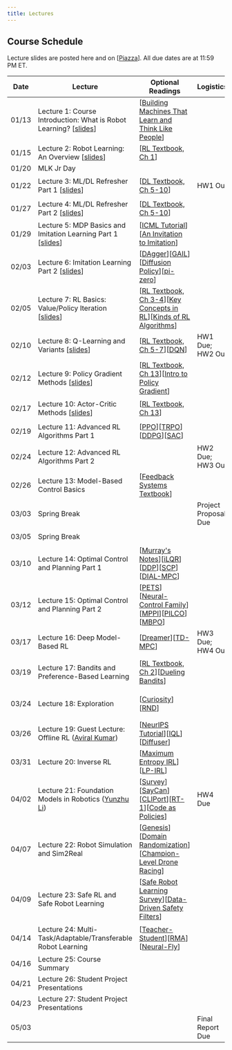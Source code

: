 ```yaml
---
title: Lectures
---
```


## Course Schedule

Lecture slides are posted here and on [[Piazza](https://piazza.com/cmu/spring2025/16831/resources)]. All due dates are at 11:59 PM ET.

| Date | Lecture| Optional Readings | Logistics | Topic Groups|
|------------|--------------------------------------------------------------------------------------------------|--------------------------------------------------------------------------------------------------------------------------|-----------------------------------|--------------------------------------------|
| 01/13| Lecture 1: Course Introduction: What is Robot Learning? [[slides](https://drive.google.com/file/d/1tWW_2BlcrEtubmsVy81qmqSb3bI5GM_x/view?usp=sharing)] | [[Building Machines That Learn and Think Like People](https://arxiv.org/abs/1604.00289)]|| 🔴 Introduction   |
| 01/15| Lecture 2: Robot Learning: An Overview [[slides](https://drive.google.com/file/d/1YpTfI_9rp5R6k9--T5OpYZ5TEUUWatet/view?usp=sharing)]| [[RL Textbook, Ch 1](http://incompleteideas.net/book/RLbook2018.pdf)]  || 🔴 Introduction   |
| 01/20| MLK Jr Day  | ||  |
| 01/22| Lecture 3: ML/DL Refresher Part 1 [[slides](https://drive.google.com/file/d/1zwhRsu1ZUX5Bk_I9H4Yn4SbfMEmG2SNM/view?usp=sharing)] | [[DL Textbook, Ch 5-10](https://www.deeplearningbook.org/)]| HW1 Out   | 🟠 ML/DL Refresher|
| 01/27| Lecture 4: ML/DL Refresher Part 2 [[slides](https://drive.google.com/file/d/1c7SaPjr0-YzVC0vsyNHOcqwEsqHoyHZs/view?usp=sharing)] | [[DL Textbook, Ch 5-10](https://www.deeplearningbook.org/)]|| 🟠 ML/DL Refresher|
| 01/29| Lecture 5: MDP Basics and Imitation Learning Part 1 [[slides](https://drive.google.com/file/d/1dnxC749DyolWPW6DNM4AycMVEG34hZC1/view?usp=sharing)] | [[ICML Tutorial](https://sites.google.com/view/icml2018-imitation-learning/)][[An Invitation to Imitation](https://www.ri.cmu.edu/pub_files/2015/3/InvitationToImitation_3_1415.pdf)] || 🟣 Imitation Learning   |
| 02/03| Lecture 6: Imitation Learning Part 2 [[slides](https://drive.google.com/file/d/11uPLqa7enQsSYNfwfRWYYU9ZKQIa421D/view?usp=sharing)] | [[DAgger](https://arxiv.org/pdf/1011.0686.pdf)][[GAIL](https://arxiv.org/pdf/1606.03476.pdf)][[Diffusion Policy](https://diffusion-policy.cs.columbia.edu/)][[pi-zero](https://www.physicalintelligence.company/blog/pi0)] || 🟣 Imitation Learning   |
| 02/05| Lecture 7: RL Basics: Value/Policy Iteration [[slides](https://drive.google.com/file/d/1BS7S_kCT2GOY2jksUeH4aTiy3wa64yvx/view?usp=sharing)]| [[RL Textbook, Ch 3-4](http://incompleteideas.net/book/RLbook2018.pdf)][[Key Concepts in RL](https://spinningup.openai.com/en/latest/spinningup/rl_intro.html)][[Kinds of RL Algorithms](https://spinningup.openai.com/en/latest/spinningup/rl_intro2.html)] || 🟢 Model-Free RL  |
| 02/10| Lecture 8: Q-Learning and Variants [[slides](https://drive.google.com/file/d/1kXbaEk98TxMXP5UPUQ8aqJNn5oNDZWtb/view?usp=sharing)] | [[RL Textbook, Ch 5-7](http://incompleteideas.net/book/RLbook2018.pdf)][[DQN](https://www.cs.toronto.edu/~vmnih/docs/dqn.pdf)] | HW1 Due; HW2 Out| 🟢 Model-Free RL  |
| 02/12| Lecture 9: Policy Gradient Methods [[slides](https://drive.google.com/file/d/1qn7LOgP-4Hk36CJTmF8NLj2ecGMnTIWD/view?usp=sharing)] | [[RL Textbook, Ch 13](http://incompleteideas.net/book/RLbook2018.pdf)][[Intro to Policy Gradient](https://spinningup.openai.com/en/latest/spinningup/rl_intro3.html)] || 🟢 Model-Free RL  |
| 02/17| Lecture 10: Actor-Critic Methods [[slides](https://drive.google.com/file/d/1ultb79yRBJugUDiq2PGQx0dFZtrhvV6l/view?usp=sharing)] | [[RL Textbook, Ch 13](http://incompleteideas.net/book/RLbook2018.pdf)]|| 🟢 Model-Free RL  |
| 02/19| Lecture 11: Advanced RL Algorithms Part 1| [[PPO](https://arxiv.org/pdf/1707.06347)][[TRPO](https://arxiv.org/pdf/1502.05477.pdf)][[DDPG](https://arxiv.org/pdf/1509.02971.pdf)][[SAC](https://arxiv.org/abs/1801.01290)] || 🟢 Model-Free RL  |
| 02/24| Lecture 12: Advanced RL Algorithms Part 2| | HW2 Due; HW3 Out| 🟢 Model-Free RL  |
| 02/26| Lecture 13: Model-Based Control Basics| [[Feedback Systems Textbook](https://fbswiki.org/wiki/index.php/Feedback_Systems:_An_Introduction_for_Scientists_and_Engineers)] || 🔵 Model-Based RL|
| 03/03| Spring Break| |Project Proposal Due | ⛱️|
| 03/05| Spring Break| || ⛱️|
| 03/10| Lecture 14: Optimal Control and Planning Part 1  | [[Murray's Notes](https://fbswiki.org/wiki/index.php/Supplement:_Optimization-Based_Control)][[iLQR](https://www.scitepress.org/PublishedPapers/2004/11439/pdf/index.html)][[DDP](https://ieeexplore.ieee.org/abstract/document/6386025)][[SCP](https://arc.aiaa.org/doi/epdf/10.2514/1.G000218)][[DIAL-MPC](https://lecar-lab.github.io/dial-mpc/)] || 🔵 Model-Based RL|
| 03/12| Lecture 15: Optimal Control and Planning Part 2  | [[PETS](https://arxiv.org/abs/1805.12114)][[Neural-Control Family](https://www.gshi.me/blog/NeuralControl/)][[MPPI](https://homes.cs.washington.edu/~bboots/files/InformationTheoreticMPC.pdf)][[PILCO](https://www.cs.utexas.edu/users/sniekum/classes/RLFD-F15/papers/Deisenroth11.pdf)][[MBPO](https://arxiv.org/pdf/1906.08253.pdf)] |   | 🔵 Model-Based RL|
| 03/17| Lecture 16: Deep Model-Based RL| [[Dreamer](https://arxiv.org/pdf/1912.01603.pdf)][[TD-MPC](https://nicklashansen.github.io/td-mpc/)]  | HW3 Due; HW4 Out| 🔵 Model-Based RL|
| 03/19| Lecture 17: Bandits and Preference-Based Learning| [[RL Textbook, Ch 2](http://incompleteideas.net/book/RLbook2018.pdf)][[Dueling Bandits](https://www.cs.cornell.edu/people/tj/publications/yue_etal_09a.pdf)] || 🟡 Bandits and Exploration   |
| 03/24| Lecture 18: Exploration| [[Curiosity](https://arxiv.org/pdf/1705.05363.pdf)][[RND](https://arxiv.org/pdf/1810.12894.pdf)] || 🟡 Bandits and Exploration   |
| 03/26| Lecture 19: Guest Lecture: Offline RL ([Aviral Kumar](https://aviralkumar2907.github.io/))  | [[NeurIPS Tutorial](https://sites.google.com/view/offlinerltutorial-neurips2020/home)][[IQL](https://arxiv.org/abs/2110.06169)][[Diffuser](https://arxiv.org/abs/2205.09991)] | | ⚪ RL from Offline Data |
| 03/31| Lecture 20: Inverse RL| [[Maximum Entropy IRL](https://cdn.aaai.org/AAAI/2008/AAAI08-227.pdf)][[LP-IRL](https://ai.stanford.edu/~ang/papers/icml00-irl.pdf)] || ⚪ RL from Offline Data |
| 04/02| Lecture 21: Foundation Models in Robotics ([Yunzhu Li](https://yunzhuli.github.io/)) | [[Survey](https://github.com/JeffreyYH/robotics-fm-survey)][[SayCan](https://arxiv.org/abs/2204.01691)][[CLIPort](https://arxiv.org/abs/2109.12098)][[RT-1](https://arxiv.org/abs/2212.06817)][[Code as Policies](https://arxiv.org/abs/2209.07753)] | HW4 Due   | 🟤 Specialized Topics   |
| 04/07| Lecture 22: Robot Simulation and Sim2Real  | [[Genesis](https://genesis-embodied-ai.github.io/)][[Domain Randomization](https://arxiv.org/abs/1703.06907)][[Champion-Level Drone Racing](https://www.nature.com/articles/s41586-023-06419-4)] || 🟤 Specialized Topics   |
| 04/09| Lecture 23: Safe RL and Safe Robot Learning| [[Safe Robot Learning Survey](https://www.annualreviews.org/doi/abs/10.1146/annurev-control-042920-020211)][[Data-Driven Safety Filters](https://ieeexplore.ieee.org/abstract/document/10266799)] || 🟤 Specialized Topics   |
| 04/14| Lecture 24: Multi-Task/Adaptable/Transferable Robot Learning  | [[Teacher-Student](https://www.research-collection.ethz.ch/bitstream/handle/20.500.11850/448343/1/2020_science_robotics_lee_locomotion.pdf)][[RMA](https://arxiv.org/abs/2107.04034)][[Neural-Fly](https://arxiv.org/abs/2205.06908)] || 🟤 Specialized Topics |
| 04/16| Lecture 25: Course Summary| || ⚫ Project  |
| 04/21| Lecture 26: Student Project Presentations  | || ⚫ Project  |
| 04/23| Lecture 27: Student Project Presentations  | || ⚫ Project  |
| 05/03| | | Final Report Due | |
